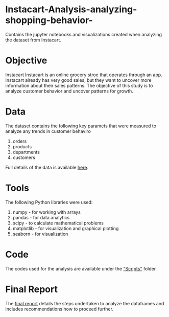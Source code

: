 # Instacart-Analysis-analyzing-shopping-behavior-
Contains the jupyter notebooks and visualizations created when analyzing the dataset from Instacart. 

# Objective 
Instacart
Instacart is an online grocery stroe that operates through an app. Instacart already has very good sales, but they want to uncover more information about their sales patterns. The objective of this study is to analyze customer behavior and uncover patterns for growth. 

# Data
The dataset contains the following key paramets that were measured to analyze any trends in customer behaviro
1. orders
2. products
3. departments
4. customers 

Full details of the data is available [here](https://gist.github.com/jeremystan/c3b39d947d9b88b3ccff3147dbcf6c6b). 

# Tools 
The following Python libraries were used:
1. numpy - for working with arrays
2. pandas - for data analytics
3. scipy - to calculate mathematical problems
4. matplotlib - for visualization and graphical plotting
5. seaborn - for visualization

# Code
The codes used for the analysis are available under the ["Scripts"](https://github.com/petermaci/Instacart-Analysis-analyzing-shopping-behavior-/tree/main/03%20Scripts) folder.

# Final Report
The [final report](https://github.com/petermaci/Instacart-Analysis-analyzing-shopping-behavior-/blob/main/05%20Sent%20to%20client/Final_Report.xlsx) details the steps undertaken to analyze the dataframes and includes recommendations how to proceed further. 
